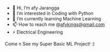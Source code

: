 - 👋 Hi, I’m afy Jarangga
- 👀 I’m interested in Coding with Python
- 🌱 I’m currently learning Machine Learning 
- 📫 How to reach me @afykings@gmail.com
- ⚡ Electrical Engineering

Come n See my Super Basic ML Project! :)
